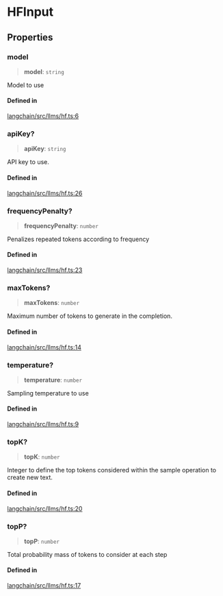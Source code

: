 HFInput
=======

Properties[​](#properties "Direct link to Properties")
------------------------------------------------------

### model[​](#model "Direct link to model")

> **model**: `string`

Model to use

#### Defined in[​](#defined-in "Direct link to Defined in")

[langchain/src/llms/hf.ts:6](https://github.com/hwchase17/langchainjs/blob/46e1734/langchain/src/llms/hf.ts#L6)

### apiKey?[​](#apikey "Direct link to apiKey?")

> **apiKey**: `string`

API key to use.

#### Defined in[​](#defined-in-1 "Direct link to Defined in")

[langchain/src/llms/hf.ts:26](https://github.com/hwchase17/langchainjs/blob/46e1734/langchain/src/llms/hf.ts#L26)

### frequencyPenalty?[​](#frequencypenalty "Direct link to frequencyPenalty?")

> **frequencyPenalty**: `number`

Penalizes repeated tokens according to frequency

#### Defined in[​](#defined-in-2 "Direct link to Defined in")

[langchain/src/llms/hf.ts:23](https://github.com/hwchase17/langchainjs/blob/46e1734/langchain/src/llms/hf.ts#L23)

### maxTokens?[​](#maxtokens "Direct link to maxTokens?")

> **maxTokens**: `number`

Maximum number of tokens to generate in the completion.

#### Defined in[​](#defined-in-3 "Direct link to Defined in")

[langchain/src/llms/hf.ts:14](https://github.com/hwchase17/langchainjs/blob/46e1734/langchain/src/llms/hf.ts#L14)

### temperature?[​](#temperature "Direct link to temperature?")

> **temperature**: `number`

Sampling temperature to use

#### Defined in[​](#defined-in-4 "Direct link to Defined in")

[langchain/src/llms/hf.ts:9](https://github.com/hwchase17/langchainjs/blob/46e1734/langchain/src/llms/hf.ts#L9)

### topK?[​](#topk "Direct link to topK?")

> **topK**: `number`

Integer to define the top tokens considered within the sample operation to create new text.

#### Defined in[​](#defined-in-5 "Direct link to Defined in")

[langchain/src/llms/hf.ts:20](https://github.com/hwchase17/langchainjs/blob/46e1734/langchain/src/llms/hf.ts#L20)

### topP?[​](#topp "Direct link to topP?")

> **topP**: `number`

Total probability mass of tokens to consider at each step

#### Defined in[​](#defined-in-6 "Direct link to Defined in")

[langchain/src/llms/hf.ts:17](https://github.com/hwchase17/langchainjs/blob/46e1734/langchain/src/llms/hf.ts#L17)